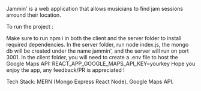 Jammin' is a web application that allows musicians to find jam sessions arround their location.

To run the project :

Make sure to run npm i in both the client and the server folder to install required dependencies.
In the server folder, run node index.js, the mongo db will be created under the name jammin', and the server will run on port 3001.
In the client folder, you will need to create a .env file to host the Google Maps API: REACT_APP_GOOGLE_MAPS_API_KEY=yourkey
Hope you enjoy the app, any feedback/PR is appreciated !

Tech Stack: MERN (Mongo Express React Node), Google Maps API.
